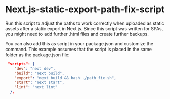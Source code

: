 # Next.js-static-export-path-fix-script
Run this script to adjust the paths to work correctly when uploaded as static assets after a static export in Next.js.
Since this script was written for SPAs, you might need to add further .html files and create further backups.

You can also add this as script in your package.json and customize the command. This example assumes that the script is placed in the same folder as the package.json file:
```json
 "scripts": {
    "dev": "next dev",
    "build": "next build",
    "export": "next build && bash ./path_fix.sh",
    "start": "next start",
    "lint": "next lint"
  },
```
